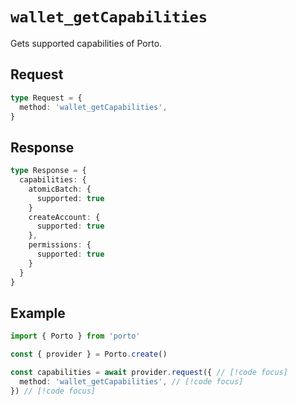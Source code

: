 # `wallet_getCapabilities`

Gets supported capabilities of Porto.

## Request

```ts
type Request = {
  method: 'wallet_getCapabilities',
}
```

## Response

```ts
type Response = {
  capabilities: {
    atomicBatch: {
      supported: true
    }
    createAccount: {
      supported: true
    },
    permissions: {
      supported: true
    }
  }
}
```

## Example

```ts twoslash
import { Porto } from 'porto'

const { provider } = Porto.create()

const capabilities = await provider.request({ // [!code focus]
  method: 'wallet_getCapabilities', // [!code focus]
}) // [!code focus]
```
